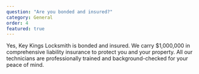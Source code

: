 ```yaml
---
question: "Are you bonded and insured?"
category: General
order: 4
featured: true
---
```


Yes, Key Kings Locksmith is bonded and insured. We carry $1,000,000 in comprehensive liability insurance to protect you and your property. All our technicians are professionally trained and background-checked for your peace of mind.
